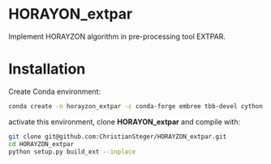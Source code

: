 # HORAYON_extpar

Implement HORAYZON algorithm in pre-processing tool EXTPAR.

# Installation

 Create Conda environment:
```bash
conda create -n horayzon_extpar -c conda-forge embree tbb-devel cython numpy xarray netcdf4 matplotlib cartopy pyproj scipy ipython
```
activate this environment, clone **HORAYON_extpar** and compile with:
```bash
git clone git@github.com:ChristianSteger/HORAYZON_extpar.git
cd HORAYZON_extpar
python setup.py build_ext --inplace
```
